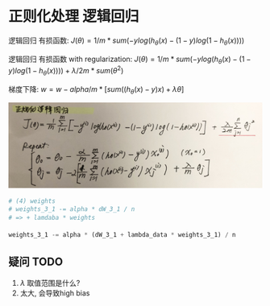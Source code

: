 # 正则化处理 逻辑回归

逻辑回归 有损函数:
$J(\theta) = 1/m * sum(-ylog(h_\theta(x) - (1-y)log(1 - h_\theta(x))))$

逻辑回归 有损函数 with regularization:
$J(\theta) = 1/m * sum(-ylog(h_\theta(x) - (1-y)log(1 - h_\theta(x)))) + \lambda/2m * sum(\theta^2)$

梯度下降:
$w = w - alpha / m * [sum((h_\theta(x) - y) x) + \lambda \theta]$

![image](./imgs/regularization/logistic_regularization.jpeg)

```python
# (4) weights
# weights_3_1 -= alpha * dW_3_1 / n
# => + lamdaba * weights

weights_3_1 -= alpha * (dW_3_1 + lambda_data * weights_3_1) / n
```

## 疑问 TODO
1. $\lambda$ 取值范围是什么?
2. 太大, 会导致high bias